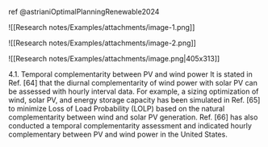 
ref @astrianiOptimalPlanningRenewable2024

![[Research notes/Examples/attachments/image-1.png]]

![[Research notes/Examples/attachments/image-2.png]]



![[Research notes/Examples/attachments/image.png|405x313]]



4.1. Temporal complementarity between PV and wind power It is stated in Ref. [64] that the diurnal complementarity of wind power with solar PV can be assessed with hourly interval data. For example, a sizing optimization of wind, solar PV, and energy storage capacity has been simulated in Ref. [65] to minimize Loss of Load Probability (LOLP) based on the natural complementarity between wind and solar PV generation. Ref. [66] has also conducted a temporal complementarity assessment and indicated hourly complementary between PV and wind power in the United States.





